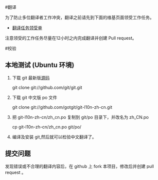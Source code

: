 #翻译

为了防止多位翻译者工作冲突，翻译之前请先到下面的维基页面领受工作任务。

- [翻译任务领受单](https://github.com/gotgit/git-l10n-zh-cn/wiki/TaskList)

注意领受的工作任务尽量在12小时之内完成翻译并创建 Pull request。

#校验

## 本地测试 (Ubuntu 环境)

1. 下载 git 最新版[源码](https://github.com/git/git)

	git clone git://github.com/git/git.git

2. 下载 git 中文版 po 文件

	git clone git://github.com/gotgit/git-l10n-zh-cn.git
	
3. 把 git-l10n-zh-cn/zh_cn.po 复制到 git/po 目录下，并改名为 zh_CN.po

	cp git-l10n-zh-cn/zh_cn.po git/po/

4. 编译及安装 git,然后就可以检验中文翻译了。

## 提交问题

发现错误或不合理的翻译内容后，在 github 上 fork 本项目，修改后并创建 pull request 。
